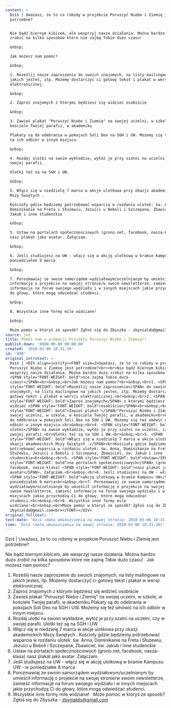 ```yaml
---
content: >
  Dziś | Uważasz, że to co robimy w projekcie Poruszyć Niebo i Ziemię jest
  potrzebne?


  Nie bądź biernym kibicem, ale wesprzyj nasze działania. Można bardzo dużo
  zrobić na kilka sposobów które nie zajmą Tobie dużo czasu!

  &nbsp;

  Jak możesz nam pomóc?

  &nbsp;

  1. Roześlij nasze zaproszenie do swoich znajomych, na listy mailingowe na
  jakich jesteś, itp. Możemy dostarczyć ci gotowy tekst i plakat w wersji
  elektronicznej.

  &nbsp;

  2. Zaproś znajomych z którymi będziesz się widzieć osobiście

  &nbsp;

  3. Zawieś plakat "Poruszyć Niebo i Ziemię" na swojej uczelni, w szkole, w
  kościele Twojej parafii, w akademiku

  Plakaty są do odebrania w pokojach Soli Deo na SGH i UW. Możemy się też umówić
  na ich odbiór w innym miejscu.

  &nbsp;

  4. Rozdaj ulotki na swoim wykładzie, wyłóż je przy szatni na uczelni, czy w
  swojej parafii.

  Ulotki też są na SGH i UW.

  &nbsp;

  5. Włącz się w niedzielę 7 marca w akcje ulotkowa przy okazji akademickich
  Mszy Świętych .

  Kościoły gdzie będziemy potrzebować wsparcia w rozdaniu ulotek: św. Anna,
  Dominikanie na Freta i Służewiu, Jezuici u Boboli i Szczepana, Zbawiciel, św.
  Jakub i inne studenckie

  &nbsp;

  5. Ustaw na portalach społecznościowych (grono.net, facebook, nasza-klasa)
  nasz plakat jako avatar. Załączam.

  &nbsp;

  6. Jeśli studiujesz na UW - włącz się w akcję ulotkową w bramie Kampusu UW - w
  poniedziałek 8 marca

  &nbsp;

  7. Porozmawiaj ze swoim samorządem wydziałowym/uczelnianym by umieścił
  informację o projekcie na swojej stronie/w swoim newsletterze, zamieść
  informacje na forum swojego wydziału i w innych miejscach jakie przychodzą Ci
  do głowy, które mogą odwiedzać studenci.

  &nbsp;

  8. Wszystkie inne formy mile widziane!

  &nbsp;

  Może pomóc w któryś ze sposób? Zgłoś się do Zbyszka - zbynialdo@gmail.com
source: jos
title: Pomóż nam w promocji Projektu Poruszyć Niebo i Ziemię!!
publish_down: '0000-00-00 00:00:00'
created: '2010-03-06 10:31:26'
id: '890'
original_introtext: >-
  Dziś | <DIV align=justify><FONT size=2>Uważasz, że to co robimy w projekcie
  Poruszyć Niebo i Ziemię jest potrzebne?<br><br>Nie bądź biernym kibicem, ale
  wesprzyj nasze działania. Można bardzo dużo zrobić na kilka sposobów które
  <SPAN style="FONT-WEIGHT: bold">nie zajmą Tobie dużo
  czasu!</SPAN><br>&nbsp;<br>Jak możesz nam pomóc?<br>&nbsp;<br>1. <SPAN
  style="FONT-WEIGHT: bold">Roześlij nasze zaproszenie</SPAN> do swoich
  znajomych, na listy mailingowe na jakich jesteś, itp. Możemy dostarczyć ci
  gotowy tekst i plakat w wersji elektronicznej.<br>&nbsp;<br>2. <SPAN
  style="FONT-WEIGHT: bold">Zaproś znajomych</SPAN> z którymi będziesz się
  widzieć <SPAN style="FONT-WEIGHT: bold">osobiście</SPAN><br>&nbsp;<br>3. <SPAN
  style="FONT-WEIGHT: bold">Zawieś plakat </SPAN>"Poruszyć Niebo i Ziemię" na
  swojej uczelni, w szkole, w kościele Twojej parafii, w akademiku<br>Plakaty są
  do odebrania w pokojach Soli Deo na SGH i UW. Możemy się też umówić na ich
  odbiór w innym miejscu.<br>&nbsp;<br>4. <SPAN style="FONT-WEIGHT: bold">Rozdaj
  ulotki</SPAN> na swoim wykładzie, wyłóż je przy szatni na uczelni, czy w
  swojej parafii.<br>Ulotki też są na SGH i UW.<br>&nbsp;<br>5. <SPAN
  style="FONT-WEIGHT: bold">Włącz się w niedzielę 7 marca w akcje ulotkowa przy
  okazji akademickich Mszy Świętych .</SPAN><br>Kościoły gdzie będziemy
  potrzebować wsparcia w rozdaniu ulotek: św. Anna, Dominikanie na Freta i
  Służewiu, Jezuici u Boboli i Szczepana, Zbawiciel, św. Jakub i inne
  studenckie<br>&nbsp;<br>5. <SPAN style="FONT-WEIGHT: bold">Ustaw</SPAN> <SPAN
  style="FONT-WEIGHT: bold">na portalach społecznościowych</SPAN> (grono.net,
  facebook, nasza-klasa) <SPAN style="FONT-WEIGHT: bold">nasz plakat jako
  avatar</SPAN>. Załączam.<br>&nbsp;<br>6. Jeśli studiujesz na UW - włącz się w
  <SPAN style="FONT-WEIGHT: bold">akcję ulotkową w bramie Kampusu UW</SPAN> - w
  poniedziałek 8 marca<br>&nbsp;<br>7. Porozmawiaj ze swoim samorządem
  wydziałowym/uczelnianym by umieścił informację o projekcie na swojej stronie/w
  swoim newsletterze, zamieść informacje na forum swojego wydziału i w innych
  miejscach jakie przychodzą Ci do głowy, które mogą odwiedzać
  studenci.<br>&nbsp;<br>8. Wszystkie inne formy mile
  widziane!<br>&nbsp;<br>Może pomóc w któryś ze sposób? Zgłoś się do Zbyszka -
  zbynialdo@gmail.com<br></FONT></DIV>
original_fulltext: ''
text-date: 'Dziś (data umieszczenia na nowej stronie: 2010-03-06 10:31:26)'
time: 'Dziś (data umieszczenia na nowej stronie: 2010-03-06 10:31:26)'
---
```

Dziś | Uważasz, że to co robimy w projekcie Poruszyć Niebo i Ziemię jest potrzebne?

Nie bądź biernym kibicem, ale wesprzyj nasze działania. Można bardzo dużo zrobić na kilka sposobów które nie zajmą Tobie dużo czasu!
&nbsp;
Jak możesz nam pomóc?
&nbsp;
1. Roześlij nasze zaproszenie do swoich znajomych, na listy mailingowe na jakich jesteś, itp. Możemy dostarczyć ci gotowy tekst i plakat w wersji elektronicznej.
&nbsp;
2. Zaproś znajomych z którymi będziesz się widzieć osobiście
&nbsp;
3. Zawieś plakat "Poruszyć Niebo i Ziemię" na swojej uczelni, w szkole, w kościele Twojej parafii, w akademiku
Plakaty są do odebrania w pokojach Soli Deo na SGH i UW. Możemy się też umówić na ich odbiór w innym miejscu.
&nbsp;
4. Rozdaj ulotki na swoim wykładzie, wyłóż je przy szatni na uczelni, czy w swojej parafii.
Ulotki też są na SGH i UW.
&nbsp;
5. Włącz się w niedzielę 7 marca w akcje ulotkowa przy okazji akademickich Mszy Świętych .
Kościoły gdzie będziemy potrzebować wsparcia w rozdaniu ulotek: św. Anna, Dominikanie na Freta i Służewiu, Jezuici u Boboli i Szczepana, Zbawiciel, św. Jakub i inne studenckie
&nbsp;
5. Ustaw na portalach społecznościowych (grono.net, facebook, nasza-klasa) nasz plakat jako avatar. Załączam.
&nbsp;
6. Jeśli studiujesz na UW - włącz się w akcję ulotkową w bramie Kampusu UW - w poniedziałek 8 marca
&nbsp;
7. Porozmawiaj ze swoim samorządem wydziałowym/uczelnianym by umieścił informację o projekcie na swojej stronie/w swoim newsletterze, zamieść informacje na forum swojego wydziału i w innych miejscach jakie przychodzą Ci do głowy, które mogą odwiedzać studenci.
&nbsp;
8. Wszystkie inne formy mile widziane!
&nbsp;
Może pomóc w któryś ze sposób? Zgłoś się do Zbyszka - zbynialdo@gmail.com


<!--{{json:{"created_date":"2010-03-06 10:31:26","publish_down":"0000-00-00 00:00:00","id":"890"}}}-->